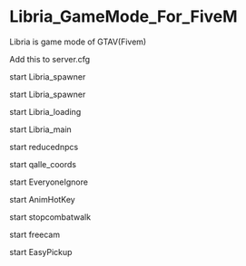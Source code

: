 # Libria_GameMode_For_FiveM
Libria is game mode of GTAV(Fivem)

Add this to server.cfg


start Libria_spawner

start Libria_spawner

start Libria_loading

start Libria_main

start reducednpcs

start qalle_coords

start EveryoneIgnore

start AnimHotKey

start stopcombatwalk

start freecam

start EasyPickup

